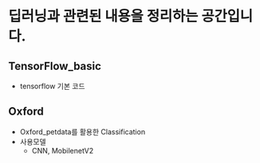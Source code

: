 # 딥러닝과 관련된 내용을 정리하는 공간입니다.

## TensorFlow_basic
- tensorflow 기본 코드

## Oxford
- Oxford_petdata를 활용한 Classification
- 사용모델
  - CNN, MobilenetV2